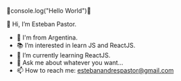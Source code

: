 🎇console.log("Hello World")🎇

👋 Hi, I’m Esteban Pastor.

- 📍 I'm from Argentina. 
- 📚 I’m interested in learn JS and ReactJS.
- 🌱 I’m currently learning ReactJS.
- 💬 Ask me about whatever you want...
- 📫 How to reach me: estebanandrespastor@gmail.com

